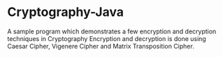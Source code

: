 # Cryptography-Java
A sample program which demonstrates a few encryption and decryption techniques in Cryptography
Encryption and decryption is done using Caesar Cipher, Vigenere Cipher and Matrix Transposition Cipher.
